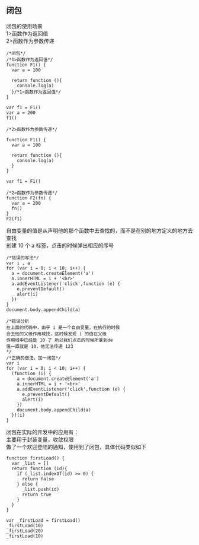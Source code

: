 ## 闭包
闭包的使用场景    
1>函数作为返回值   
2>函数作为参数传递   

	/*闭包*/
	/*1>函数作为返回值*/
	function F1() {
	  var a = 100
	
	  return function (){
	    console.log(a)
	  }/*1>函数作为返回值*/
	}
	
	var f1 = F1()
	var a = 200
	f1()
	
	/*2>函数作为参数传递*/
	
	function F1() {
	  var a = 100
	
	  return function (){
	    console.log(a)
	  }
	}
	
	var f1 = F1()
	
	/*2>函数作为参数传递*/
	function F2(fn) {
	  var a = 200
	  fn()
	}
	F2(f1)
自由变量的值是从声明他的那个函数中去查找的，而不是在别的地方定义的地方去查找    
创建 10 个 a 标签，点击的时候弹出相应的序号

	/*错误的写法*/
	var i , a 
	for (var i = 0; i < 10; i++) {
	  a = document.createElement('a')
	  a.innerHTML = i + '<br>'
	  a.addEventListener('click',function (e) {
	    e.preventDefault()
	    alert(i)
	  })
	}
	document.body.appendChild(a)
	
	/*错误分析
	在上面的代码中，由于 i 是一个自由变量，在执行的时候
	会去他的父级作用域找，这时候发现 i 的值在父级
	作用域中已经是 10 了 所以我们点击的时候所拿到de
	值一直就是 10，他无法传递 123
	*/
	/*正确的做法，加一闭包*/
	var i 
	for (var i = 0; i < 10; i++) {
	  (function (i) {
	    a = document.createElement('a')
	    a.innerHTML = i + '<br>'
	    a.addEventListener('click',function (e) {
	      e.preventDefault()
	      alert(i)
	    })
	    document.body.appendChild(a)
	  })(i)  
	}

闭包在实际的开发中的应用有：   
主要用于封装变量，收敛权限    
做了一个欢迎登陆的通知，使用到了闭包，具体代码类似如下   

	function firstLoad() {
	  var _list = []
	  return function (id){
	    if (_list.indexOf(id) >= 0) {
	      return false
	    } else {
	      _list.push(id)
	      return true
	    }
	  }
	}
	
	var _firstLoad = firstLoad()
	_firstLoad(10)
	_firstLoad(20)
	_firstLoad(10)
